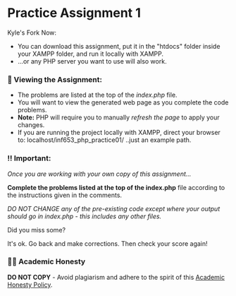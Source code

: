 # Practice Assignment 1
Kyle's Fork Now:

- You can download this assignment, put it in the "htdocs" folder inside your XAMPP folder, and run it locally with XAMPP.
- ...or any PHP server you want to use will also work.

### 👀 Viewing the Assignment:
- The problems are listed at the top of the _index.php_ file.
- You will want to view the generated web page as you complete the code problems. 
- **Note:** PHP will require you to manually _refresh the page_ to apply your changes. 
- If you are running the project locally with XAMPP, direct your browser to: localhost/inf653_php_practice01/ ..just an example path.

### ‼ Important:
_Once you are working with your own copy of this assignment..._

**Complete the problems listed at the top of the index.php** file
according to the instructions given in the comments.

_DO NOT CHANGE any of the pre-existing code except where your output should go in index.php - this includes any other files._

Did you miss some?

It's ok. Go back and make corrections. Then check your score again!

### 👨‍🎓 Academic Honesty

**DO NOT COPY** - Avoid plagiarism and adhere to the spirit of this [Academic Honesty Policy](https://www.freecodecamp.org/news/academic-honesty-policy/).